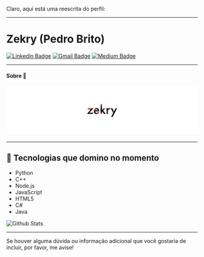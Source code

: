 Claro, aqui está uma reescrita do perfil:

---

# Zekry (Pedro Brito)

[![Linkedin Badge](https://img.shields.io/badge/-pedrorichil-blue?style=flat-square&logo=Linkedin&logoColor=white&link=https://www.linkedin.com/in/pedrorichil/)](https://www.linkedin.com/in/pedrorichil/)
[![Gmail Badge](https://img.shields.io/badge/-Pedrorichillbia@gmail.com-c14438?style=flat-square&logo=Gmail&logoColor=white&link=mailto:pedrorichillbia@gmail.com)](mailto:pedrorichillbia@gmail.com)
[![Medium Badge](https://img.shields.io/badge/-@pedrorichil-black?style=flat-square&logo=Medium&logoColor=white&link=https://medium.com/@pedrorichil)](https://medium.com/@pedrorichil)

---

#### Sobre 💬

![Alt text](photo_5077915301663845150_y.jpg?raw=true "Title")

---

## 🤯 Tecnologias que domino no momento

- Python
- C++
- Node.js
- JavaScript
- HTML5
- C#
- Java

![Github Stats](https://github-readme-stats.vercel.app/api?username=zekryy&count_private=true&theme=radical&show_icons=true&hide=prs)

--- 

Se houver alguma dúvida ou informação adicional que você gostaria de incluir, por favor, me avise!
